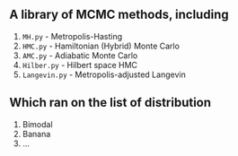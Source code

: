 A library of MCMC methods, including
--------------------------------------
1. `MH.py` - Metropolis-Hasting
2. `HMC.py` - Hamiltonian (Hybrid) Monte Carlo
3. `AMC.py` - Adiabatic Monte Carlo
4. `Hilber.py` - Hilbert space HMC
5. `Langevin.py` - Metropolis-adjusted Langevin

Which ran on the list of distribution
--------------------------------------
1. Bimodal
2. Banana
3. ...
